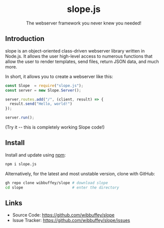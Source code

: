 <h1 align="center">slope.js</h1>
<p align="center">The webserver framework you never knew you needed!</p>

## Introduction

slope is an object-oriented class-driven webserver library written in Node.js. It allows the user high-level access to numerous functions that allow the user to render templates, send files, return JSON data, and much more.

In short, it allows you to create a webserver like this:

```javascript
const Slope  = require("slope.js");
const server = new Slope.Server();

server.routes.add("/", (client, result) => {
  result.send("Hello, world!")
});

server.run();
```

(Try it -- this is completely working Slope code!)

## Install

Install and update using [npm](https://npmjs.org):

```sh
npm i slope.js
```

Alternatively, for the latest and most unstable version, clone with GitHub:

```sh
gh repo clone wibbuffey/slope # download slope
cd slope                      # enter the directory
```

## Links

- Source Code: https://github.com/wibbuffey/slope
- Issue Tracker: https://github.com/wibbuffey/slope/issues
